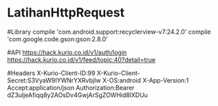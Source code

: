# LatihanHttpRequest

#Library
compile 'com.android.support:recyclerview-v7:24.2.0'
compile 'com.google.code.gson:gson:2.8.0'

#API
https://hack.kurio.co.id/v1/auth/login
https://hack.kurio.co.id/v1/feed/topic:40?detail=true

#Headers
X-Kurio-Client-ID:99
X-Kurio-Client-Secret:S3VyaW9IYWNrYXRvbjIw
X-OS:android
X-App-Version:1
Accept:application/json
Authorization:Bearer dZ3uljeAfiqq8y2AOsDv4GwjArSgZOWHid8lXDUu
